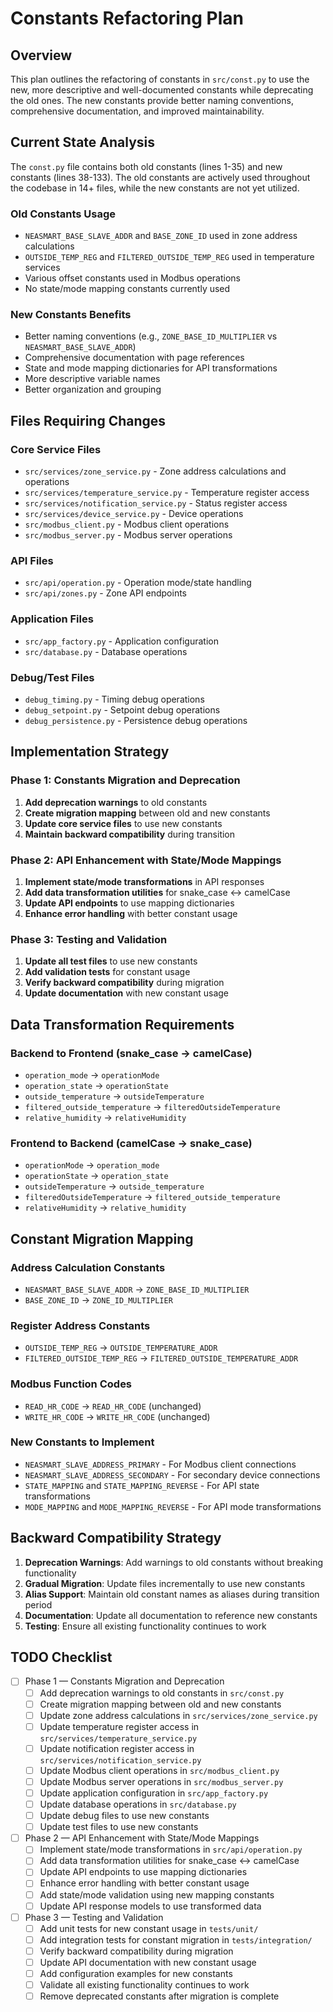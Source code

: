 # Constants Refactoring Plan

## Overview

This plan outlines the refactoring of constants in `src/const.py` to use the new, more descriptive and well-documented constants while deprecating the old ones. The new constants provide better naming conventions, comprehensive documentation, and improved maintainability.

## Current State Analysis

The `const.py` file contains both old constants (lines 1-35) and new constants (lines 38-133). The old constants are actively used throughout the codebase in 14+ files, while the new constants are not yet utilized.

### Old Constants Usage
- `NEASMART_BASE_SLAVE_ADDR` and `BASE_ZONE_ID` used in zone address calculations
- `OUTSIDE_TEMP_REG` and `FILTERED_OUTSIDE_TEMP_REG` used in temperature services
- Various offset constants used in Modbus operations
- No state/mode mapping constants currently used

### New Constants Benefits
- Better naming conventions (e.g., `ZONE_BASE_ID_MULTIPLIER` vs `NEASMART_BASE_SLAVE_ADDR`)
- Comprehensive documentation with page references
- State and mode mapping dictionaries for API transformations
- More descriptive variable names
- Better organization and grouping

## Files Requiring Changes

### Core Service Files
- `src/services/zone_service.py` - Zone address calculations and operations
- `src/services/temperature_service.py` - Temperature register access
- `src/services/notification_service.py` - Status register access
- `src/services/device_service.py` - Device operations
- `src/modbus_client.py` - Modbus client operations
- `src/modbus_server.py` - Modbus server operations

### API Files
- `src/api/operation.py` - Operation mode/state handling
- `src/api/zones.py` - Zone API endpoints

### Application Files
- `src/app_factory.py` - Application configuration
- `src/database.py` - Database operations

### Debug/Test Files
- `debug_timing.py` - Timing debug operations
- `debug_setpoint.py` - Setpoint debug operations
- `debug_persistence.py` - Persistence debug operations

## Implementation Strategy

### Phase 1: Constants Migration and Deprecation
1. **Add deprecation warnings** to old constants
2. **Create migration mapping** between old and new constants
3. **Update core service files** to use new constants
4. **Maintain backward compatibility** during transition

### Phase 2: API Enhancement with State/Mode Mappings
1. **Implement state/mode transformations** in API responses
2. **Add data transformation utilities** for snake_case ↔ camelCase
3. **Update API endpoints** to use mapping dictionaries
4. **Enhance error handling** with better constant usage

### Phase 3: Testing and Validation
1. **Update all test files** to use new constants
2. **Add validation tests** for constant usage
3. **Verify backward compatibility** during migration
4. **Update documentation** with new constant usage

## Data Transformation Requirements

### Backend to Frontend (snake_case → camelCase)
- `operation_mode` → `operationMode`
- `operation_state` → `operationState`
- `outside_temperature` → `outsideTemperature`
- `filtered_outside_temperature` → `filteredOutsideTemperature`
- `relative_humidity` → `relativeHumidity`

### Frontend to Backend (camelCase → snake_case)
- `operationMode` → `operation_mode`
- `operationState` → `operation_state`
- `outsideTemperature` → `outside_temperature`
- `filteredOutsideTemperature` → `filtered_outside_temperature`
- `relativeHumidity` → `relative_humidity`

## Constant Migration Mapping

### Address Calculation Constants
- `NEASMART_BASE_SLAVE_ADDR` → `ZONE_BASE_ID_MULTIPLIER`
- `BASE_ZONE_ID` → `ZONE_ID_MULTIPLIER`

### Register Address Constants
- `OUTSIDE_TEMP_REG` → `OUTSIDE_TEMPERATURE_ADDR`
- `FILTERED_OUTSIDE_TEMP_REG` → `FILTERED_OUTSIDE_TEMPERATURE_ADDR`

### Modbus Function Codes
- `READ_HR_CODE` → `READ_HR_CODE` (unchanged)
- `WRITE_HR_CODE` → `WRITE_HR_CODE` (unchanged)

### New Constants to Implement
- `NEASMART_SLAVE_ADDRESS_PRIMARY` - For Modbus client connections
- `NEASMART_SLAVE_ADDRESS_SECONDARY` - For secondary device connections
- `STATE_MAPPING` and `STATE_MAPPING_REVERSE` - For API state transformations
- `MODE_MAPPING` and `MODE_MAPPING_REVERSE` - For API mode transformations

## Backward Compatibility Strategy

1. **Deprecation Warnings**: Add warnings to old constants without breaking functionality
2. **Gradual Migration**: Update files incrementally to use new constants
3. **Alias Support**: Maintain old constant names as aliases during transition period
4. **Documentation**: Update all documentation to reference new constants
5. **Testing**: Ensure all existing functionality continues to work

## TODO Checklist

- [ ] Phase 1 — Constants Migration and Deprecation
  - [ ] Add deprecation warnings to old constants in `src/const.py`
  - [ ] Create migration mapping between old and new constants
  - [ ] Update zone address calculations in `src/services/zone_service.py`
  - [ ] Update temperature register access in `src/services/temperature_service.py`
  - [ ] Update notification register access in `src/services/notification_service.py`
  - [ ] Update Modbus client operations in `src/modbus_client.py`
  - [ ] Update Modbus server operations in `src/modbus_server.py`
  - [ ] Update application configuration in `src/app_factory.py`
  - [ ] Update database operations in `src/database.py`
  - [ ] Update debug files to use new constants
  - [ ] Update test files to use new constants

- [ ] Phase 2 — API Enhancement with State/Mode Mappings
  - [ ] Implement state/mode transformations in `src/api/operation.py`
  - [ ] Add data transformation utilities for snake_case ↔ camelCase
  - [ ] Update API endpoints to use mapping dictionaries
  - [ ] Enhance error handling with better constant usage
  - [ ] Add state/mode validation using new mapping constants
  - [ ] Update API response models to use transformed data

- [ ] Phase 3 — Testing and Validation
  - [ ] Add unit tests for new constant usage in `tests/unit/`
  - [ ] Add integration tests for constant migration in `tests/integration/`
  - [ ] Verify backward compatibility during migration
  - [ ] Update API documentation with new constant usage
  - [ ] Add configuration examples for new constants
  - [ ] Validate all existing functionality continues to work
  - [ ] Remove deprecated constants after migration is complete
